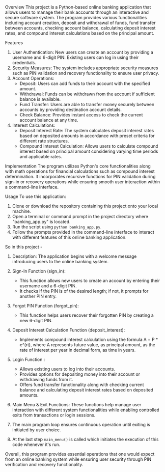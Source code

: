 Overview
This project is a Python-based online banking application that allows users to manage their bank accounts through an interactive and secure software system. The program provides various functionalities including account creation, deposit and withdrawal of funds, fund transfer between accounts, checking account balance, calculating deposit interest rates, and compound interest calculations based on the principal amount.

Features
1. User Authentication: New users can create an account by providing a username and 6-digit PIN. Existing users can log in using their credentials.
2. Security Measures: The system includes appropriate security measures such as PIN validation and recovery functionality to ensure user privacy.
3. Account Operations:
   - Deposit: Users can add funds to their account with the specified amount.
   - Withdrawal: Funds can be withdrawn from the account if sufficient balance is available.
   - Fund Transfer: Users are able to transfer money securely between accounts by providing destination account details.
   - Check Balance: Provides instant access to check the current account balance at any time.
4. Interest Calculations:
   - Deposit Interest Rate: The system calculates deposit interest rates based on deposited amounts in accordance with preset criteria for different rate structures.
   - Compound Interest Calculation: Allows users to calculate compound interest based on principal amount considering varying time periods and applicable rates.

Implementation
The program utilizes Python's core functionalities along with math operations for financial calculations such as compound interest determination. It incorporates recursive functions for PIN validation during sign-in or recovery operations while ensuring smooth user interaction within a command-line interface.

 Usage
To use this application:
1. Clone or download the repository containing this project onto your local machine.
2. Open a terminal or command prompt in the project directory where "banking_app.py" is located.
3. Run the script using `python banking_app.py`.
4. Follow the prompts provided in the command-line interface to interact with different features of this online banking application.

So in this project -

1. Description:
   The application begins with a welcome message introducing users to the online banking system.
   
2. Sign-In Function (sign_in):
   - This function allows new users to create an account by entering their username and a 6-digit PIN.
   - It checks if the PIN is of the desired length; if not, it prompts for another PIN entry.
   
3. Forgot PIN Function (forgot_pin):
   - This function helps users recover their forgotten PIN by creating a new 6-digit PIN.

4. Deposit Interest Calculation Function (deposit_interest):
   - Implements compound interest calculation using the formula A = P * e^(rt), where A represents future value,  as principal amount, as the rate of interest per year in decimal form,  as time in years.

5. Login Function :
    - Allows existing users to log into their accounts.
    - Provides options for depositing money into their account or withdrawing funds from it.
    - Offers fund transfer functionality along with checking current balance and calculating deposit interest rates based on deposited amounts.

6. Main Menu & Exit Functions: 
    These functions help manage user interaction with different system functionalities while enabling controlled exits from transactions or login sessions.

7. The main program loop ensures continuous operation until exiting is initiated by user choice.

8. At the last step `main_menu()` is called which initiates the execution of this code whenever it's run.


Overall, this program provides essential operations that one would expect from an online banking system while ensuring user security through PIN verification and recovery functionality.

